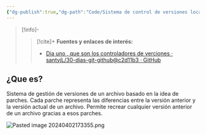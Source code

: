 ```yaml
---
{"dg-publish":true,"dg-path":"Code/Sistema de control de versiones local.md","permalink":"/code/sistema-de-control-de-versiones-local/","created":"2024-04-02T17:20","updated":"2024-04-02T17:20"}
---
```



> [!info]-
>> [!cite]+ **Fuentes y enlaces de interés:**
>> - [Dia uno , que son los controladores de verciones · santyjL/30-dias-git-github@c2d11b3 · GitHub](https://github.com/santyjL/30-dias-git-github/commit/c2d11b3b0adee2a9ba98cb028b8bc0dce88d8141?short_path=b9dc054#diff-b9dc05475e2c214b2e582f93fb21699093dc138e95cf782ee1b04afd1561bd78)
## ¿Que es?
Sistema de gestión de versiones de un archivo basado en la idea de parches. Cada parche representa las diferencias entre la versión anterior y la versión actual de un archivo. Permite recrear cualquier versión anterior de un archivo gracias a esos parches. 

![Pasted image 20240402173355.png](/img/user/Engine/Attachments/Pasted%20image%2020240402173355.png)